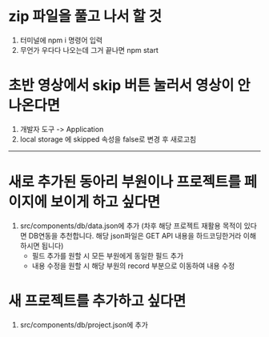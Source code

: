 # zip 파일을 풀고 나서 할 것

1. 터미널에 npm i 명령어 입력
2. 무언가 우다다 나오는데 그거 끝나면 npm start

# 초반 영상에서 skip 버튼 눌러서 영상이 안 나온다면

1. 개발자 도구 -> Application
2. local storage 에 skipped 속성을 false로 변경 후 새로고침

---

# 새로 추가된 동아리 부원이나 프로젝트를 페이지에 보이게 하고 싶다면

1. src/components/db/data.json에 추가 (차후 해당 프로젝트 재활용 목적이 있다면 DB연동을 추천합니다. 해당 json파일은 GET API 내용을 하드코딩한거라 이해하시면 됩니다)
   - 필드 추가를 원할 시 모든 부원에게 동일한 필드 추가
   - 내용 수정을 원할 시 해당 부원의 record 부분으로 이동하여 내용 수정

# 새 프로젝트를 추가하고 싶다면

1. src/components/db/project.json에 추가
